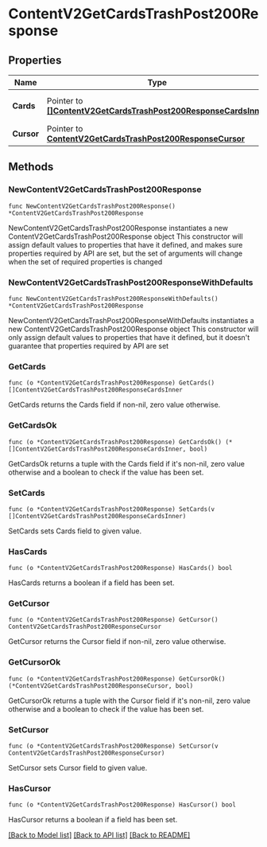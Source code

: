 # ContentV2GetCardsTrashPost200Response

## Properties

Name | Type | Description | Notes
------------ | ------------- | ------------- | -------------
**Cards** | Pointer to [**[]ContentV2GetCardsTrashPost200ResponseCardsInner**](ContentV2GetCardsTrashPost200ResponseCardsInner.md) | Массив карточек товаров | [optional] 
**Cursor** | Pointer to [**ContentV2GetCardsTrashPost200ResponseCursor**](ContentV2GetCardsTrashPost200ResponseCursor.md) |  | [optional] 

## Methods

### NewContentV2GetCardsTrashPost200Response

`func NewContentV2GetCardsTrashPost200Response() *ContentV2GetCardsTrashPost200Response`

NewContentV2GetCardsTrashPost200Response instantiates a new ContentV2GetCardsTrashPost200Response object
This constructor will assign default values to properties that have it defined,
and makes sure properties required by API are set, but the set of arguments
will change when the set of required properties is changed

### NewContentV2GetCardsTrashPost200ResponseWithDefaults

`func NewContentV2GetCardsTrashPost200ResponseWithDefaults() *ContentV2GetCardsTrashPost200Response`

NewContentV2GetCardsTrashPost200ResponseWithDefaults instantiates a new ContentV2GetCardsTrashPost200Response object
This constructor will only assign default values to properties that have it defined,
but it doesn't guarantee that properties required by API are set

### GetCards

`func (o *ContentV2GetCardsTrashPost200Response) GetCards() []ContentV2GetCardsTrashPost200ResponseCardsInner`

GetCards returns the Cards field if non-nil, zero value otherwise.

### GetCardsOk

`func (o *ContentV2GetCardsTrashPost200Response) GetCardsOk() (*[]ContentV2GetCardsTrashPost200ResponseCardsInner, bool)`

GetCardsOk returns a tuple with the Cards field if it's non-nil, zero value otherwise
and a boolean to check if the value has been set.

### SetCards

`func (o *ContentV2GetCardsTrashPost200Response) SetCards(v []ContentV2GetCardsTrashPost200ResponseCardsInner)`

SetCards sets Cards field to given value.

### HasCards

`func (o *ContentV2GetCardsTrashPost200Response) HasCards() bool`

HasCards returns a boolean if a field has been set.

### GetCursor

`func (o *ContentV2GetCardsTrashPost200Response) GetCursor() ContentV2GetCardsTrashPost200ResponseCursor`

GetCursor returns the Cursor field if non-nil, zero value otherwise.

### GetCursorOk

`func (o *ContentV2GetCardsTrashPost200Response) GetCursorOk() (*ContentV2GetCardsTrashPost200ResponseCursor, bool)`

GetCursorOk returns a tuple with the Cursor field if it's non-nil, zero value otherwise
and a boolean to check if the value has been set.

### SetCursor

`func (o *ContentV2GetCardsTrashPost200Response) SetCursor(v ContentV2GetCardsTrashPost200ResponseCursor)`

SetCursor sets Cursor field to given value.

### HasCursor

`func (o *ContentV2GetCardsTrashPost200Response) HasCursor() bool`

HasCursor returns a boolean if a field has been set.


[[Back to Model list]](../README.md#documentation-for-models) [[Back to API list]](../README.md#documentation-for-api-endpoints) [[Back to README]](../README.md)


